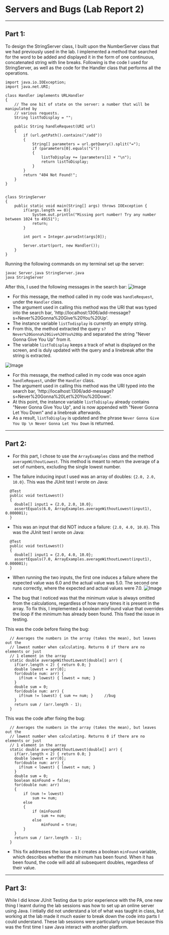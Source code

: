 # __Servers and Bugs (Lab Report 2)__
---
## __Part 1:__

To design the StringServer class, I built upon the NumberServer class that we had previously used in the lab. I implemented a method that searched for the word to be added and displayed it in the form of one continuous, concatenated string with line breaks. Following is the code I used for StringServer, as well as the code for the Handler class that performs all the operations. 


```
import java.io.IOException;
import java.net.URI;

class Handler implements URLHandler 
{
    // The one bit of state on the server: a number that will be manipulated by
    // various requests.
    String listToDisplay = "";

    public String handleRequest(URI url) 
    {
        if (url.getPath().contains("/add")) 
        {
            String[] parameters = url.getQuery().split("=");
            if (parameters[0].equals("s")) 
            {
                listToDisplay += (parameters[1] + "\n");
                return listToDisplay;
            }
        }
        return "404 Not Found!";
    }
}


class StringServer 
{
    public static void main(String[] args) throws IOException {
        if(args.length == 0){
            System.out.println("Missing port number! Try any number between 1024 to 49151");
            return;
        }

        int port = Integer.parseInt(args[0]);

        Server.start(port, new Handler());
    }
}
```

Running the following commands on my terminal set up the server: 
```
javac Server.java StringServer.java
java StringServer
```

After this, I used the following messages in the search bar: 
![Image](https://media.discordapp.net/attachments/794151037766336524/1068779889232199730/image.png?width=1440&height=356)
* For this message, the method called in my code was `handleRequest`, under the `Handler` class. 
* The argument used in calling this method was the URI that was typed into the search bar, 'http://localhost:1306/add-message?s=Never%20Gonna%20Give%20You%20Up'. 
* The instance variable `listTodisplay` is currently an empty string. 
* From this, the method extracted the query `s?Never%20Gonna%20Give%20You%20Up` and separated the string "Never Gonna Give You Up" from it. 
* The variable `listToDisplay` keeps a track of what is displayed on the screen, and is duly updated with the query and a linebreak after the string is extracted. 

![Image](https://media.discordapp.net/attachments/794151037766336524/1068786411370717254/image.png?width=1440&height=313)
* For this message, the method called in my code was once again `handleRequest`, under the `Handler` class. 
* The argument used in calling this method was the URI typed into the search bar, 'http://localhost:1306/add-message?s=Never%20Gonna%20Let%20You%20Down'. 
* At this point, the instance variable `listToDisplay` already contains "Never Gonna Give You Up", and is now appended with "Never Gonna Let You Down" and a linebreak afterwards.
* As a result, `listToDisplay` is updated and the phrase `Never Gonna Give You Up \n Never Gonna Let You Down` is returned. 

---

## __Part 2:__ 

- For this part, I chose to use the `ArrayExamples` class and the method `averageWithoutLowest`. This method is meant to return the average of a set of numbers, excluding the single lowest number. 

- The failure inducing input I used was an array of doubles: `{2.0, 2.0, 10.0}`. This was the JUnit test I wrote on Java:
```
  @Test
  public void testLowest()
  {
    double[] input1 = {2.0, 2.0, 10.0};
    assertEquals(6.0, ArrayExamples.averageWithoutLowest(input1), 0.000001);
  }
```

- This was an input that did NOT induce a failure: `{2.0, 4.0, 10.0}`. This was the JUnit test I wrote on Java:
```
  @Test
  public void testLowest()
  {
    double[] input1 = {2.0, 4.0, 10.0};
    assertEquals(7.0, ArrayExamples.averageWithoutLowest(input1), 0.000001);
  }
```
- When running the two inputs, the first one induces a failure where the expected value was 6.0 and the actual value was 5.0. The second one runs correctly, where the expected and actual values were 7.0. 
![Image](https://media.discordapp.net/attachments/794151037766336524/1068783120037462027/JUnit_tests.JPG)

- The bug that I noticed was that the minimum value is always omitted from the calculations, regardless of how many times it is present in the array. To fix this, I implemented a boolean minFound value that overrides the loop if the minimum has already been found. This fixed the issue in testing.

This was the code before fixing the bug:
```
  // Averages the numbers in the array (takes the mean), but leaves out the
  // lowest number when calculating. Returns 0 if there are no elements or just
  // 1 element in the array
  static double averageWithoutLowest(double[] arr) {
    if(arr.length < 2) { return 0.0; }
    double lowest = arr[0];
    for(double num: arr) {
      if(num < lowest) { lowest = num; }
    }
    double sum = 0;
    for(double num: arr) {
      if(num != lowest) { sum += num; }		//bug
    }
    return sum / (arr.length - 1);
  }
```

This was the code after fixing the bug: 
```
  // Averages the numbers in the array (takes the mean), but leaves out the
  // lowest number when calculating. Returns 0 if there are no elements or just
  // 1 element in the array
  static double averageWithoutLowest(double[] arr) {
    if(arr.length < 2) { return 0.0; }
    double lowest = arr[0];
    for(double num: arr) {
      if(num < lowest) { lowest = num; }
    }
    double sum = 0;
    boolean minFound = false;
    for(double num: arr) 
    {
        if (num != lowest)
            sum += num;
        else 
        {
            if (minFound)
                sum += num;
            else 
                minFound = true;
        }
    }
    return sum / (arr.length - 1);
  }
```

- This fix addresses the issue as it creates a boolean `minFound` variable, which describes whether the minimum has been found. When it has been found, the code will add all subsequent doubles, regardless of their value. 


---
## __Part 3:__

While I did know JUnit Testing due to prior experience with the PA, one new thing I learnt during the lab sessions was how to set up an online server using Java. I intially did not understand a lot of what was taught in class, but working at the lab made it much easier to break down the code into parts I could understand. These lab sessions were particularly unique because this was the first time I saw Java interact with another platform. 
